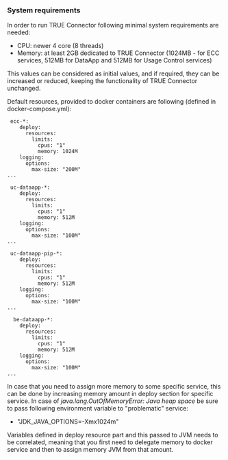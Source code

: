 ### System requirements <a href="doc/#systemrequirements" id="systemrequirements"></a>

In order to run TRUE Connector following minimal system requirements are needed:

* CPU: newer 4 core (8 threads)
* Memory: at least 2GB dedicated to TRUE Connector (1024MB - for ECC services, 512MB for DataApp and 512MB for Usage Control services)

This values can be considered as initial values, and if required, they can be increased or reduced, keeping the functionality of TRUE Connector unchanged.

Default resources, provided to docker containers are following (defined in docker-compose.yml):

```
 ecc-*:
    deploy:
      resources:
        limits:
          cpus: "1"
          memory: 1024M
    logging:
      options:
        max-size: "200M"
...

 uc-dataapp-*:
    deploy:
      resources:
        limits:
          cpus: "1"
          memory: 512M
    logging:
      options:
        max-size: "100M"
...

 uc-dataapp-pip-*:
    deploy:
      resources:
        limits:
          cpus: "1"
          memory: 512M
    logging:
      options:
        max-size: "100M"
...

  be-dataapp-*:
    deploy:
      resources:
        limits:
          cpus: "1"
          memory: 512M
    logging:
      options:
        max-size: "100M"
...

```

In case that you need to assign more memory to some specific service, this can be done by increasing memory amount in deploy section for specific service.
In case of *java.lang.OutOfMemoryError: Java heap space* be sure to pass following environment variable to "problematic" service:


- "JDK_JAVA_OPTIONS=-Xmx1024m"

Variables defined in deploy resource part and this passed to JVM needs to be correlated, meaning that you first need to delegate memory to docker service and then to assign memory JVM from that amount.
